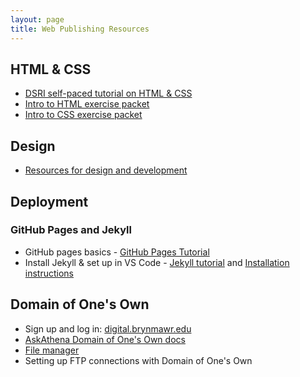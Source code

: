 ```yaml
---
layout: page
title: Web Publishing Resources
---
```

   
## HTML & CSS
 
 - [DSRI self-paced tutorial on HTML & CSS](https://github.com/tri-cods/html-css)
 - [Intro to HTML exercise packet](dssf-html.pdf)
 - [Intro to CSS exercise packet](dssf-css.pdf)

## Design
- [Resources for design and development](https://brynmawr-my.sharepoint.com/:w:/g/personal/cboucher_brynmawr_edu/ESWtgZMeXQBDoXkgR6gFsSEB0SrKAecX1cwWxi-_uwxwNA?rtime=URSW2DSG3Eg)

## Deployment

### GitHub Pages and Jekyll

- GitHub pages basics - [GitHub Pages Tutorial](https://docs.github.com/en/pages/quickstart)
- Install Jekyll & set up in VS Code - [Jekyll tutorial](https://jekyllrb.com/docs/step-by-step/01-setup/) and [Installation instructions](https://jekyllrb.com/docs/installation/)


## Domain of One's Own

- Sign up and log in: [digital.brynmawr.edu](https://digital.brynmawr.edu/)
- [AskAthena Domain of One's Own docs](https://askathena.brynmawr.edu/help/domain-of-ones-own)
- [File manager](https://askathena.brynmawr.edu/help/domain-of-ones-own-manage-files)
- Setting up FTP connections with Domain of One's Own
